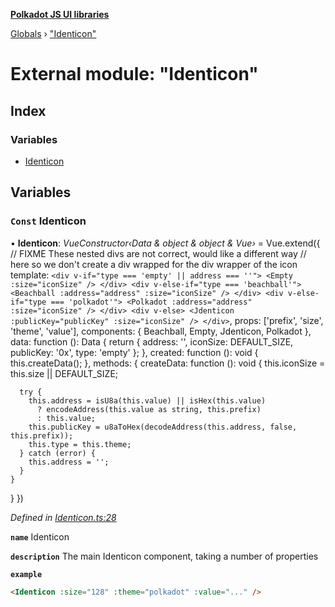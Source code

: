 **[Polkadot JS UI libraries](../README.md)**

[Globals](../globals.md) › ["Identicon"](_identicon_.md)

# External module: "Identicon"

## Index

### Variables

* [Identicon](_identicon_.md#const-identicon)

## Variables

### `Const` Identicon

• **Identicon**: *VueConstructor‹Data & object & object & Vue›* =  Vue.extend({
  // FIXME These nested divs are not correct, would like a different way
  // here so we don't create a div wrapped for the div wrapper of the icon
  template: `
    <div v-if="type === 'empty' || address === ''">
      <Empty :size="iconSize" />
    </div>
    <div v-else-if="type === 'beachball'">
      <Beachball :address="address" :size="iconSize" />
    </div>
    <div v-else-if="type === 'polkadot'">
      <Polkadot :address="address" :size="iconSize" />
    </div>
    <div v-else>
      <Jdenticon :publicKey="publicKey" :size="iconSize" />
    </div>
  `,
  props: ['prefix', 'size', 'theme', 'value'],
  components: {
    Beachball,
    Empty,
    Jdenticon,
    Polkadot
  },
  data: function (): Data {
    return {
      address: '',
      iconSize: DEFAULT_SIZE,
      publicKey: '0x',
      type: 'empty'
    };
  },
  created: function (): void {
    this.createData();
  },
  methods: {
    createData: function (): void {
      this.iconSize = this.size || DEFAULT_SIZE;

      try {
        this.address = isU8a(this.value) || isHex(this.value)
          ? encodeAddress(this.value as string, this.prefix)
          : this.value;
        this.publicKey = u8aToHex(decodeAddress(this.address, false, this.prefix));
        this.type = this.theme;
      } catch (error) {
        this.address = '';
      }
    }
  }
})

*Defined in [Identicon.ts:28](https://github.com/polkadot-js/ui/blob/753f21b/packages/vue-identicon/src/Identicon.ts#L28)*

**`name`** Identicon

**`description`** The main Identicon component, taking a number of properties

**`example`** 
```html
<Identicon :size="128" :theme="polkadot" :value="..." />
```